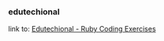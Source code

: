 ### edutechional

link to: [Edutechional - Ruby Coding Exercises ](https://www.youtube.com/watch?v=5RTdBBRwA8o&list=PLgYiyoyNPrv_UhCfDLOT8yZPmVeOFjqGH)
